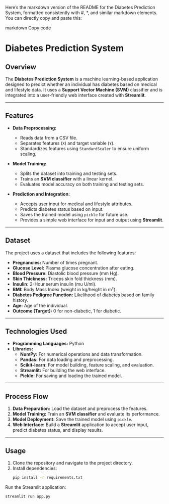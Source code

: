 
Here’s the markdown version of the README for the Diabetes Prediction System, formatted consistently with #, *, and similar markdown elements. You can directly copy and paste this:

markdown
Copy code
# Diabetes Prediction System

## Overview
The **Diabetes Prediction System** is a machine learning-based application designed to predict whether an individual has diabetes based on medical and lifestyle data. It uses a **Support Vector Machine (SVM)** classifier and is integrated into a user-friendly web interface created with **Streamlit**.

---

## Features
* **Data Preprocessing:**
  - Reads data from a CSV file.
  - Separates features (`X`) and target variable (`Y`).
  - Standardizes features using `StandardScaler` to ensure uniform scaling.

* **Model Training:**
  - Splits the dataset into training and testing sets.
  - Trains an **SVM classifier** with a linear kernel.
  - Evaluates model accuracy on both training and testing sets.

* **Prediction and Integration:**
  - Accepts user input for medical and lifestyle attributes.
  - Predicts diabetes status based on input.
  - Saves the trained model using `pickle` for future use.
  - Provides a simple web interface for input and output using **Streamlit**.

---

## Dataset
The project uses a dataset that includes the following features:
* **Pregnancies:** Number of times pregnant.
* **Glucose Level:** Plasma glucose concentration after eating.
* **Blood Pressure:** Diastolic blood pressure (mm Hg).
* **Skin Thickness:** Triceps skin fold thickness (mm).
* **Insulin:** 2-Hour serum insulin (mu U/ml).
* **BMI:** Body Mass Index (weight in kg/height in m²).
* **Diabetes Pedigree Function:** Likelihood of diabetes based on family history.
* **Age:** Age of the individual.
* **Outcome (Target):** 0 for non-diabetic, 1 for diabetic.

---

## Technologies Used
* **Programming Languages:** Python
* **Libraries:**
  - **NumPy:** For numerical operations and data transformation.
  - **Pandas:** For data loading and preprocessing.
  - **Scikit-learn:** For model building, feature scaling, and evaluation.
  - **Streamlit:** For building the web interface.
  - **Pickle:** For saving and loading the trained model.

---

## Process Flow
1. **Data Preparation:** Load the dataset and preprocess the features.
2. **Model Training:** Train an **SVM classifier** and evaluate its performance.
3. **Model Deployment:** Save the trained model using `pickle`.
4. **Web Interface:** Build a **Streamlit** application to accept user input, predict diabetes status, and display results.

---

## Usage
1. Clone the repository and navigate to the project directory.
2. Install dependencies:
   ```bash
   pip install -r requirements.txt
Run the Streamlit application:
 ```bash
streamlit run app.py
